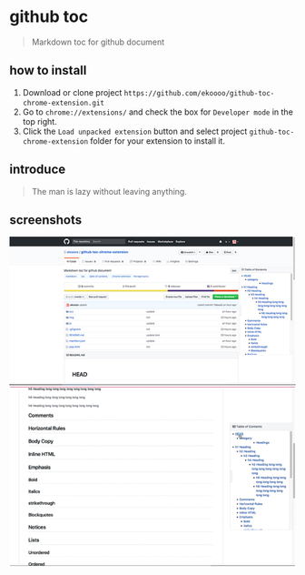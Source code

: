 # github toc
> Markdown toc for github document

## how to install
1. Download or clone project `https://github.com/ekoooo/github-toc-chrome-extension.git`
2. Go to `chrome://extensions/` and check the box for `Developer mode` in the top right.
3. Click the `Load unpacked extension` button and select project `github-toc-chrome-extension` folder for your extension to install it.

## introduce
> The man is lazy without leaving anything.

## screenshots
![image](https://raw.githubusercontent.com/ekoooo/github-toc-chrome-extension/master/screenshots/1.jpg)
![image](https://raw.githubusercontent.com/ekoooo/github-toc-chrome-extension/master/screenshots/2.gif)